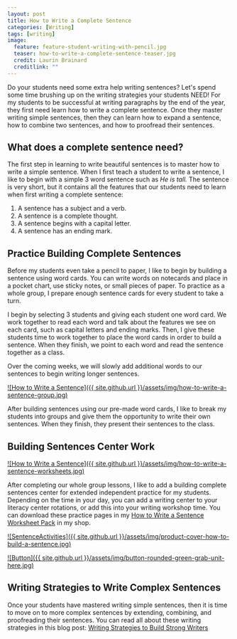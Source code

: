 ```yaml
---
layout: post
title: How to Write a Complete Sentence
categories: [Writing]
tags: [writing]
image:
  feature: feature-student-writing-with-pencil.jpg
  teaser: how-to-write-a-complete-sentence-teaser.jpg
  credit: Laurin Brainard
  creditlink: ""
---
```

Do your students need some extra help writing sentences? Let's spend some time brushing up on the writing strategies your students NEED! For my students to be successful at writing paragraphs by the end of the year, they first need learn how to write a complete sentence. Once they master writing simple sentences, then they can learn how to expand a sentence, how to combine two sentences, and how to proofread their sentences. 

## What does a complete sentence need?

The first step in learning to write beautiful sentences is to master how to write a simple sentence. When I first teach a student to write a sentence, I like to begin with a simple 3 word sentence such as _He is tall._ The sentence is very short, but it contains all the features that our students need to learn when first writing a complete sentence:
1. A sentence has a subject and a verb.
2. A sentence is a complete thought.
3. A sentence begins with a capital letter.
4. A sentence has an ending mark.

## Practice Building Complete Sentences

Before my students even take a pencil to paper, I like to begin by building a sentence using word cards. You can write words on notecards and place in a pocket chart, use sticky notes, or small pieces of paper. To practice as a whole group, I prepare enough sentence cards for every student to take a turn.

I begin by selecting 3 students and giving each student one word card. We work together to read each word and talk about the features we see on each card, such as capital letters and ending marks. Then, I give these students time to work together to place the word cards in order to build a sentence. When they finish, we point to each word and read the sentence together as a class. 

Over the coming weeks, we will slowly add additional words to our sentences to begin writing longer sentences. 

[![How to Write a Sentence]({{ site.github.url }}/assets/img/how-to-write-a-sentence-group.jpg)](https://www.teacherspayteachers.com/Product/How-to-Write-a-Sentence-Building-Sentences-Writing-Activity-7680019?utm_source=PB%20Blog&utm_campaign=20240211%20How%20to%20Write%20Complete%20Sentences%20Blog%20Post)

After building sentences using our pre-made word cards, I like to break my students into groups and give them the opportunity to write their own sentences. When they finish, they present their sentences to the class. 

## Building Sentences Center Work

[![How to Write a Sentence]({{ site.github.url }}/assets/img/how-to-write-a-sentence-worksheets.jpg)](https://www.teacherspayteachers.com/Product/How-to-Write-a-Sentence-Building-Sentences-Writing-Activity-7680019?utm_source=PB%20Blog&utm_campaign=20240211%20How%20to%20Write%20Complete%20Sentences%20Blog%20Post)

After completing our whole group lessons, I like to add a building complete sentences center for extended independent practice for my students.  Depending on the time in your day, you can add a writing center to your literacy center rotations, or add this into your writing workshop time. You can download these practice pages in my [How to Write a Sentence Worksheet Pack](https://www.teacherspayteachers.com/Product/How-to-Write-a-Sentence-Building-Sentences-Writing-Activity-7680019?utm_source=PB%20Blog&utm_campaign=20240211%20How%20to%20Write%20Complete%20Sentences%20Blog%20Post) in my shop.

[![SentenceActivities]({{ site.github.url }}/assets/img/product-cover-how-to-build-a-sentence.jpg)](https://www.teacherspayteachers.com/Product/How-to-Write-a-Sentence-Building-Sentences-Writing-Activity-7680019?utm_source=PB%20Blog&utm_campaign=20240211%20How%20to%20Write%20Complete%20Sentences%20Blog%20Post)

[![Button]({{ site.github.url }}/assets/img/button-rounded-green-grab-unit-here.jpg)](https://www.teacherspayteachers.com/Product/How-to-Write-a-Sentence-Building-Sentences-Writing-Activity-7680019?utm_source=PB%20Blog&utm_campaign=20240211%20How%20to%20Write%20Complete%20Sentences%20Blog%20Post)

## Writing Strategies to Write Complex Sentences

Once your students have mastered writing simple sentences, then it is time to move on to more complex sentences by extending, combining, and proofreading their sentences. You can read all about these writing strategies in this blog post: [Writing Strategies to Build Strong Writers](https://theprimarybrain.com/writing/2021/01/09/Writing-Strategies-For-Students/)